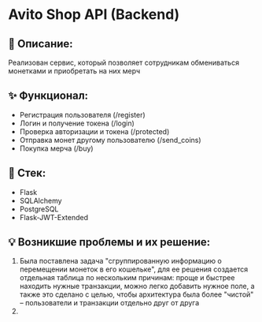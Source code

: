 # Avito Shop API (Backend)

## 📝 Описание:
Реализован сервис, который позволяет сотрудникам обмениваться монетками и приобретать на них мерч

## ✨ Функционал:
- Регистрация пользователя (/register)
- Логин и получение токена (/login)
- Проверка авторизации и токена (/protected)
- Отправка монет другому пользователю (/send_coins)
- Покупка мерча (/buy)

## 🤖 Стек:
- Flask
- SQLAlchemy
- PostgreSQL
- Flask-JWT-Extended

## 💡 Возникшие проблемы и их решение:
1. Была поставлена задача "сгруппированную информацию о перемещении монеток в его кошельке",
для ее решения создается отдельная таблица по нескольким причинам: проще и быстрее находить 
нужные транзакции, можно легко добавить нужное поле, а также это сделано с целью, чтобы архитектура 
была более "чистой" – пользователи и транзакции отдельно друг от друга
2. 
